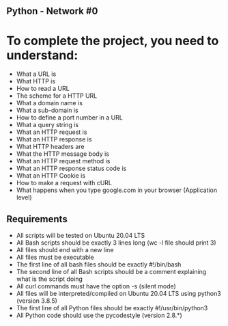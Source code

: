 ## Python - Network #0
# To complete the project, you need to understand:
- What a URL is
- What HTTP is
- How to read a URL
- The scheme for a HTTP URL
- What a domain name is
- What a sub-domain is
- How to define a port number in a URL
- What a query string is
- What an HTTP request is
- What an HTTP response is
- What HTTP headers are
- What the HTTP message body is
- What an HTTP request method is
- What an HTTP response status code is
- What an HTTP Cookie is
- How to make a request with cURL
- What happens when you type google.com in your browser (Application level)

## Requirements
- All scripts will be tested on Ubuntu 20.04 LTS
- All Bash scripts should be exactly 3 lines long (wc -l file should print 3)
- All files should end with a new line
- All files must be executable
- The first line of all bash files should be exactly #!/bin/bash
- The second line of all Bash scripts should be a comment explaining what is the script doing
- All curl commands must have the option -s (silent mode)
- All files will be interpreted/compiled on Ubuntu 20.04 LTS using python3 (version 3.8.5)
- The first line of all Python files should be exactly #!/usr/bin/python3
- All Python code should use the pycodestyle (version 2.8.*)

